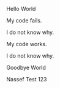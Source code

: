 Hello World

My code fails.

I do not know why.

My code works.

I do not know why.

Goodbye World

Nassef
Test
123